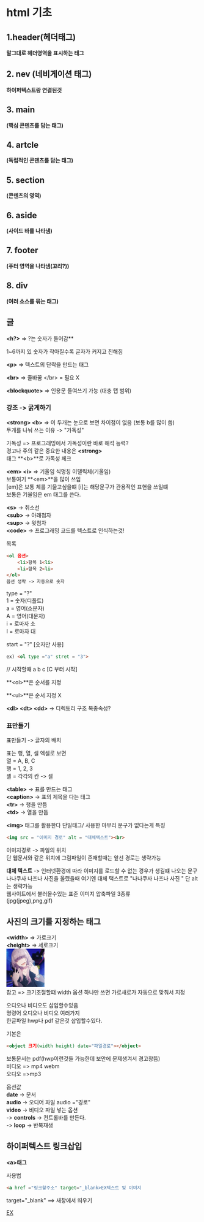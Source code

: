 # html 기초

## 1.header(헤더태그)
**말그대로 헤더영역을 표시하는 태그**

## 2. nev (네비게이션 태그)
**하이퍼텍스트랑 연결된것**

## 3. main 
**(핵심 콘덴츠를 담는 태그)**

## 4. artcle 
**(독립적인 콘덴츠를 담는 태그)**

## 5. section 
**(콘덴츠의 영역)**

## 6. aside 
**(사이드 바를 나타냄)**

## 7. footer 
**(푸터 영역을 나타냄(꼬리?))**

## 8. div 
**(여러 소스를 묶는 태그)**

## 글
**<h?>** => ?는 숫자가 들어감**

1~6까지 있 숫자가 작아질수록 글자가 커지고 진해짐

**\<p\>** => 텍스트의 단락을 만드는 태그

**\<br\>** => 줄바꿈 \</br\> = 필요 X

**\<blockquote\>** => 인용문 들여쓰기 가능 (대충 탭 범위)

### 강조 -> 굵게하기
**\<strong\> \<b\>** => 이 두개는 눈으로 보면 차이점이 없음 (보통 b를 많이 씀)<br>
두개를 나눠 쓰는 이유 -> "가독성"


가독성 => 프로그래밍에서 가독성이란 바로 해석 능력?<br>
경고나 주의 같은 중요한 내용은 **\<strong\>**<br>
태그 **\<b\>**로 가독성 체크

**\<em\> \<i\>** => 기울임
식명칭 이탤릭체(기울임)<br>
보통여기 **\<em\>**을 많이 쓰임<br>
[em]은 보통 체를 기울고싶을떄 [i]는 해당문구가 관용적인 표현을 쓰일떄<br>
보통은 기울임은 em 태그를 쓴다.

**\<s\>** -> 취소선<br>
**\<sub\>** -> 아래첨자<br>
**\<sup\>** -> 윗첨자<br>
**\<code\>** -> 프로그래밍 코드를 텍스트로 인식하는것!

목록
```html
<ol 옵션> 
    <li>항목 1<li>
    <li>항목 2<li>
</ol>
옵션 생략 -> 자동으로 숫자
```
type = "?"<br>
1 = 숫자(디폴트)<br>
a = 영어(소문자)<br>
A = 영어(대문자)<br>
i = 로마자 소<br>
I = 로마자 대


start = "?" [숫자만 사용]
```html
ex) <ol type ="a" stret = "3">
```
// 시작할때 a b c [C 부터 시작]

**\<ol\>**은 순서를 지정

**\<ul\>**은 순서 지정 X

**\<dl\> \<dt\> \<dd\>** -> 디렉토리 구조 복종속성?

### 표만들기
표만들기 -> 글자의 배치


표는 행, 열, 셀 엑셀로 보면<br>
열 = A, B, C<br>
행 = 1, 2, 3<br>
셀 = 각각의 칸 -> 셀

**\<table\>**   -> 표를 만드는 태그<br>
**\<caption\>** -> 표의 제목을 다는 태그<br>
**\<tr\>**      -> 행을 만듬<br>
**\<td\>**      -> 열을 만듬<br>

**\<img\>** 태그를 활용한다 단일태그/ 사용한 마무리 문구가 없다는게 특징<br> 
```html
<img src = "이미지 경로" alt = "대체텍스트"><br>
```
이미지경로 -> 파일의 위치<br>
단 웹문서와 같은 위치에 그림파일이 존재할때는 앞선 경로는 생략가능<br>


**대체 텍스트** -> 인터넷환경에 따라 이미지를 로드할 수 없는 경우가 생길떄 나오는 문구<br>
나나쿠사 나즈나 사진을 올렸을때 여기엔 대체 택스트로 "나나쿠사 나즈나 사진 " 단 alt는 생략가능<br>
웹사이트에서 불러올수있는 표준 이미지 압축파일 3종류<br>
(jpg(jpeg),png,gif)

## 사진의 크기를 지정하는 태그<br>
**\<width\>**  => 가로크기<br>
**\<height\>** => 세로크기<br>
<img src = "img/nazuna.PNG" width = "100"><br>
참고 => 크기조절할떄 width 옵션 하나만 쓰면 가로새로가 자동으로 맞춰서 지정

오디오나 비디오도 삽입할수있음<br>
<object> 명령어 오디오나 비디오 여러가지<br>
한글파일 hwp나 pdf 같은것 삽입할수있다.

기본은 
```html
<object 크기(width height) date="파일경로"></object>
```
보통문서는 pdf(hwp이런것들 가능한데 보안에 문제생겨서 경고창뜸)<br>
비디오 => mp4 webm<br>
오디오 =>mp3

옵션값<br>
**date** -> 문서<br>
**audio** -> 오디어 파일 audio ="경로"<br>
**video** -> 비디오 파일 넣는 옵션<br>
    -> **controls** -> 컨트롤바를 만든다.<br>
    -> **loop** -> 반복재생

## 하이퍼텍스트 링크삽입
**\<a\>태그**

사용법
```html
<a href ="링크할주소" target="_blank>EX텍스트 및 이미지
```
target="_blank" ==> 새창에서 띄우기

<a href = "https://www.youtube.com/@OtonoseKanade" target="_blank">EX






















